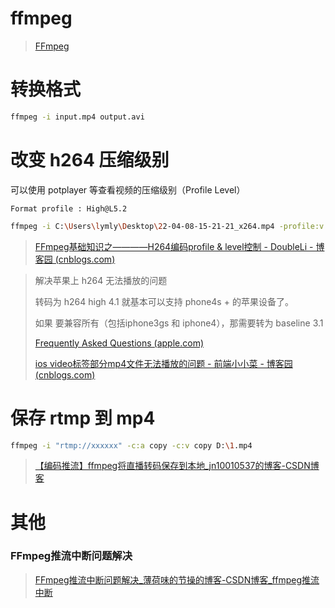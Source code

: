 # ffmpeg

> [FFmpeg](http://ffmpeg.org/)

# 转换格式

```bash
ffmpeg -i input.mp4 output.avi
```

# 改变 h264 压缩级别

可以使用 potplayer 等查看视频的压缩级别（Profile Level）

```
Format profile : High@L5.2
```

```bash
ffmpeg -i C:\Users\lymly\Desktop\22-04-08-15-21-21_x264.mp4 -profile:v main -level 4.2 output.mp4
```

> [FFmpeg基础知识之————H264编码profile & level控制 - DoubleLi - 博客园 (cnblogs.com)](https://www.cnblogs.com/lidabo/p/7419393.html)

> 
>
> 解决苹果上 h264 无法播放的问题
>
> 转码为 h264 high 4.1 就基本可以支持 phone4s + 的苹果设备了。
>
> 如果 要兼容所有（包括iphone3gs 和 iphone4），那需要转为 baseline 3.1
>
> [Frequently Asked Questions (apple.com)](https://developer.apple.com/library/archive/documentation/NetworkingInternet/Conceptual/StreamingMediaGuide/FrequentlyAskedQuestions/FrequentlyAskedQuestions.html)
>
> [ios video标签部分mp4文件无法播放的问题 - 前端小小菜 - 博客园 (cnblogs.com)](https://www.cnblogs.com/aleafo/p/7644553.html)

# 保存 rtmp 到 mp4

```bash
ffmpeg -i "rtmp://xxxxxx" -c:a copy -c:v copy D:\1.mp4
```

> [【编码推流】ffmpeg将直播转码保存到本地_jn10010537的博客-CSDN博客](https://blog.csdn.net/jn10010537/article/details/124079739)

# 其他

### FFmpeg推流中断问题解决

> [FFmpeg推流中断问题解决_薄荷味的节操的博客-CSDN博客_ffmpeg推流中断](https://blog.csdn.net/qq_38973118/article/details/105814062)
